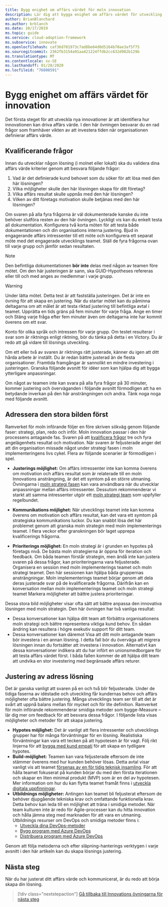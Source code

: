 ```yaml
---
title: Bygg enighet om affärs värdet för moln innovation
description: Lär dig att bygga enighet om affärs värdet för utveckling av molnet.
author: BrianBlanchard
ms.author: brblanch
ms.date: 10/17/2019
ms.topic: guide
ms.service: cloud-adoption-framework
ms.subservice: innovate
ms.openlocfilehash: caf36d701973c7ad8be64d0d5164b70ae3af5f75
ms.sourcegitcommit: 2362fb3154a91aa421224ffdb2cc632d982b129b
ms.translationtype: MT
ms.contentlocale: sv-SE
ms.lasthandoff: 01/28/2020
ms.locfileid: "76808591"
---
```

# <a name="build-consensus-on-the-business-value-of-innovation"></a>Bygg enighet om affärs värdet för innovation

Det första steget för att utveckla nya innovationer är att identifiera hur innovationen kan driva affärs värde. I den här övningen besvarar du en rad frågor som framhäver vikten av att investera tiden när organisationen definierar affärs värde.

## <a name="qualifying-questions"></a>Kvalificerande frågor

Innan du utvecklar någon lösning (i molnet eller lokalt) ska du validera dina affärs värde kriterier genom att besvara följande frågor:

1. Vad är det definierade kund behovet som du söker för att lösa med den här lösningen?
1. Vilka möjligheter skulle den här lösningen skapa för ditt företag?
1. Vilka affärs resultat skulle uppnås med den här lösningen?
1. Vilken av ditt företags motivation skulle betjänas med den här lösningen?

Om svaren på alla fyra frågorna är väl dokumenterade kanske du inte behöver slutföra resten av den här övningen. Lyckligt vis kan du enkelt testa all dokumentation. Konfigurera två korta möten för att testa både dokumentationen och din organisations interna justering. Bjud in engagerande affärs intressenter till ett möte och konfigurera ett separat möte med det engagerade utvecklings teamet. Ställ de fyra frågorna ovan till varje grupp och jämför sedan resultaten.

> [!NOTE]
> Den befintliga dokumentationen **bör inte** delas med någon av teamen före mötet. Om den här justeringen är sann, ska GUID-Hypotheses refereras eller till och med anges av medlemmar i varje grupp.

<!-- -->

> [!WARNING]
> Under lätta mötet. Detta test är att fastställa justeringen. Det är inte en övning för att skapa en justering. När du startar mötet kan du påminna deltagarna om att målet är att testa riktad justering till befintliga avtal i teamet. Upprätta en tids gräns på fem minuter för varje fråga. Ange en timer och Stäng varje fråga efter fem minuter även om deltagarna inte har kommit överens om ett svar.

Konto för olika språk och intressen för varje grupp. Om testet resulterar i svar som är riktnings enligt riktning, bör du tänka på detta i en Victory. Du är redo att gå vidare till lösnings utveckling.

Om ett eller två av svaren är riktnings rätt justerade, känner du igen att ditt hårda arbete är inställt. Du är redan bättre justerad än de flesta organisationer. Framtida framgångar är sannolikt en mindre investering i justeringen. Granska följande avsnitt för idéer som kan hjälpa dig att bygga ytterligare anpassningar.

Om något av teamen inte kan svara på alla fyra frågor på 30 minuter, kommer justering och överväganden i följande avsnitt förmodligen att ha en betydande inverkan på den här ansträngningen och andra. Tänk noga noga med följande avsnitt.

## <a name="address-the-big-picture-first"></a>Adressera den stora bilden först

Ramverket för moln införande följer en före skriven sökväg genom följande faser: strategi, plan, redo och inför. Moln innovation passar i den här processens antagande fas. Svaren på att [kvalificera frågor](#qualifying-questions) tre och fyra angelägenhets resultat och motivation. När svaren är feljusterade anger det att din organisation missade något under strategi fasen i moln implementeringens livs cykel. Flera av följande scenarier är förmodligen i spel.

- **Justerings möjlighet:** Om affärs intressenter inte kan komma överens om motivation och affärs resultat som är relaterade till en moln Innovations ansträngning, är det ett symtom på en större utmaning. Övningarna i [moln strategi fasen](../strategy/index.md) kan vara användbara när du utvecklar anpassningar mellan affärs intressenter. Dessutom rekommenderar vi starkt att samma intressenter utgör ett [moln strategi team](../organize/cloud-strategy.md) som uppfyller regelbundet.

- **Kommunikations möjlighet:** När utvecklings teamet inte kan komma överens om motivation och affärs resultat, kan det vara ett symtom på strategiska kommunikations luckor. Du kan snabbt lösa det här problemet genom att granska moln strategin med moln implementerings teamet. I flera veckor efter granskningen bör laget upprepa kvalificerings frågorna.

- **Prioriterings möjlighet:** En moln strategi är i grunden en hypotes på företags nivå. De bästa moln strategierna är öppna för iteration och feedback. Om båda teamen förstår strategin, men ändå inte kan justera svaren på dessa frågor, kan prioriteringarna vara feljusterade. Organisera en session med moln implementerings teamet och moln strategi teamet. Den här sessionen kan hjälpa båda gruppernas ansträngningar. Moln implementerings teamet börjar genom att dela deras justerade svar på de kvalificerade frågorna. Därifrån kan en konversation mellan moln implementerings teamet och moln strategi teamet Markera möjligheter att bättre justera prioriteringar.

Dessa stora bild möjligheter visar ofta sätt att bättre anpassa den innovativa lösningen med moln strategin. Den här övningen har två vanliga resultat:

- Dessa konversationer kan hjälpa ditt team att förbättra organisationens moln strategi och bättre representera viktiga kund behov. En sådan ändring kan resultera i högre exekutiv support för ditt team.
- Dessa konversationer kan däremot Visa att ditt moln antagande team bör investera i en annan lösning. I detta fall bör du överväga att migrera lösningen innan du fortsätter att investera i innovation. Alternativt kan dessa konversationer indikera att du har infört en unionsmedborgare för att testa affärs värdet först. I båda fallen kommer de att hjälpa ditt team att undvika en stor investering med begränsade affärs returer.

## <a name="address-solution-alignment"></a>Justering av adress lösning

Det är ganska vanligt att svaren på en och två blir feljusterade. Under de tidiga faserna av idéstadie och utveckling får kundernas behov och affärs möjligheter ofta bättre justering. Många utvecklings team ser till att det är svårt att uppnå balans mellan för mycket och för lite definition. Ramverket för moln införande rekommenderar smidiga metoder som bygge-Measure – lär dig mer om feedback för att besvara dessa frågor. I följande lista visas möjligheter och metoder för att skapa justering.

- **Hypotes möjlighet:** Det är vanligt att flera intressenter och utvecklings grupper har för många förväntningar för en lösning. Realistiska förväntningar kan vara ett tecken på att hypotesen är för vagt. Följ rikt linjerna för att [bygga med kund empati](./considerations/build.md) för att skapa en tydligare hypotes.
- **Build-möjlighet:** Teamen kan vara feljusterade eftersom de inte stämmer överens med hur kunden behöver lösas. Detta avtal visar vanligt vis att teamet [försenas av en för tidig teknisk insamling](./considerations/build.md#reduce-complexity-and-delay-technical-spikes). För att hålla teamet fokuserat på kunden börjar du med den första iterationen och skapar en liten minimal produkt (MVP) som är en del av hypotesen. Mer information om hur du kan flytta teamet framåt finns i [utveckla digitala uppfinningar](./considerations/invention.md).
- **Utbildnings möjligheter:** Antingen kan teamet bli feljusterat eftersom de behöver djupgående tekniska krav och omfattande funktionella krav. Detta behov kan leda till en möjlighet att träna i smidiga metoder. När team kulturen inte är redo för Agile-processer kan du hitta innovation och hålla jämna steg med marknaden för att vara en utmaning.  Utbildnings resurser om DevOps och smidiga metoder finns i:
  - [Utveckla dina DevOps-metoder](https://docs.microsoft.com/learn/paths/evolve-your-devops-practices)
  - [Bygg program med Azure DevOps](https://docs.microsoft.com/learn/paths/build-applications-with-azure-devops)
  - [Distribuera program med Azure DevOps](https://docs.microsoft.com/learn/paths/deploy-applications-with-azure-devops)

Genom att följa metoderna och efter släpning-hanterings verktygen i varje avsnitt i den här artikeln kan du skapa lösnings justering.

## <a name="next-steps"></a>Nästa steg

När du har justerat ditt affärs värde och kommunicerat, är du redo att börja skapa din lösning.

> [!div class="nextstepaction"]
> [Gå tillbaka till Innovations övningarna för nästa steg](./index.md)
